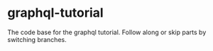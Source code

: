 # graphql-tutorial
The code base for the graphql tutorial. Follow along or skip parts by switching branches.
